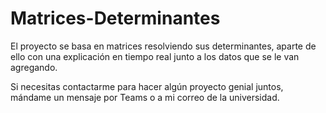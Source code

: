 # Matrices-Determinantes
 El proyecto se basa en matrices resolviendo sus determinantes, aparte de ello con una explicación en tiempo real junto a los datos que se le van agregando.

 Si necesitas contactarme para hacer algún proyecto genial juntos, mándame un mensaje por Teams o a mi correo de la universidad.
